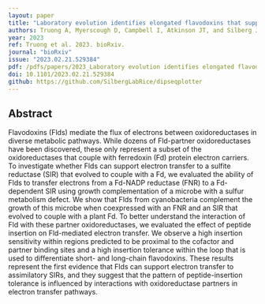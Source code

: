 ```yaml
---
layout: paper
title: "Laboratory evolution identifies elongated flavodoxins that support electron transfer to sulfite reductases"
authors: Truong A, Myerscough D, Campbell I, Atkinson JT, and Silberg JJ
year: 2023
ref: Truong et al. 2023. bioRxiv.
journal: "bioRxiv"
issue: "2023.02.21.529384"
pdf: /pdfs/papers/2023_Laboratory evolution identifies elongated flavodoxins that support electron transfer to sulfite reductases.pdf
doi: 10.1101/2023.02.21.529384
github: https://github.com/SilbergLabRice/dipseqplotter
---
```


## Abstract

Flavodoxins (Flds) mediate the flux of electrons between oxidoreductases in diverse metabolic pathways. While dozens of Fld-partner oxidoreductases have been discovered, these only represent a subset of the oxidoreductases that couple with ferredoxin (Fd) protein electron carriers. To investigate whether Flds can support electron transfer to a sulfite reductase (SIR) that evolved to couple with a Fd, we evaluated the ability of Flds to transfer electrons from a Fd-NADP reductase (FNR) to a Fd-dependent SIR using growth complementation of a microbe with a sulfur metabolism defect. We show that Flds from cyanobacteria complement the growth of this microbe when coexpressed with an FNR and an SIR that evolved to couple with a plant Fd. To better understand the interaction of Fld with these partner oxidoreductases, we evaluated the effect of peptide insertion on Fld-mediated electron transfer. We observe a high insertion sensitivity within regions predicted to be proximal to the cofactor and partner binding sites and a high insertion tolerance within the loop that is used to differentiate short- and long-chain flavodoxins. These results represent the first evidence that Flds can support electron transfer to assimilatory SIRs, and they suggest that the pattern of peptide-insertion tolerance is influenced by interactions with oxidoreductase partners in electron transfer pathways.